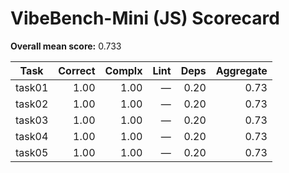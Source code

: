 # VibeBench-Mini (JS) Scorecard

**Overall mean score:** 0.733

| Task | Correct | Complx | Lint | Deps | Aggregate |
|---|---:|---:|---:|---:|---:|
| task01 | 1.00 | 1.00 | — | 0.20 | 0.73 |
| task02 | 1.00 | 1.00 | — | 0.20 | 0.73 |
| task03 | 1.00 | 1.00 | — | 0.20 | 0.73 |
| task04 | 1.00 | 1.00 | — | 0.20 | 0.73 |
| task05 | 1.00 | 1.00 | — | 0.20 | 0.73 |
